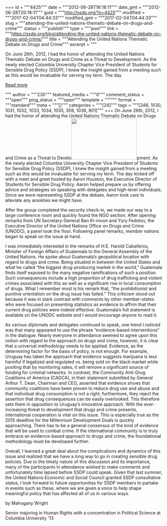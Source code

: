 +++
id = """4425"""
date = """2012-06-28T16:18:11"""
date_gmt = """2012-06-28T20:18:11"""
guid = """http://ssdp.org/?p=4425"""
modified = """2017-02-04T04:44:33"""
modified_gmt = """2017-02-04T04:44:33"""
slug = """attending-the-united-nations-thematic-debate-on-drugs-and-crime"""
status = """publish"""
type = """post"""
link = """https://ssdp.org/blog/attending-the-united-nations-thematic-debate-on-drugs-and-crime/"""
title = """Attending the United Nations Thematic Debate on Drugs and Crime"""
excerpt = """<p>On June 26th, 2012, I had the honor of attending the United Nations Thematic Debate on Drugs and Crime as a Threat to Development. As the newly elected Columbia University Chapter Vice President of Students for Sensible Drug Policy (SSDP), I knew the insight gained from a meeting such as this would be invaluable for serving my term. The day</p>
<div class="h10"></div>
<p><a class="more-link2 flat" href="https://ssdp.org/blog/attending-the-united-nations-thematic-debate-on-drugs-and-crime/">Read more</a></p>
"""
author = """230"""
featured_media = """0"""
comment_status = """open"""
ping_status = """open"""
template = """"""
format = """standard"""
meta = """[]"""
categories = """[24]"""
tags = """[348, 1030, 1031, 1032, 1033, 1034, 1035, 359, 1036, 801]"""
+++
On June 26th, 2012, I had the honor of attending the United Nations Thematic Debate on Drugs and Crime as a Threat to Develo<a href="http://ssdp.org/news/blog/attending-the-united-nations-thematic-debate-on-drugs-and-crime-by-mahogany-wright/attachment/198345_436616299692823_1947337995_n/" rel="attachment wp-att-4499"><img class="wp-image-4499 alignright" src="/assets/2012/06/198345_436616299692823_1947337995_n-300x225.jpg" alt="" width="210" height="132" /></a>pment. As the newly elected Columbia University Chapter Vice President of Students for Sensible Drug Policy (SSDP), I knew the insight gained from a meeting such as this would be invaluable for serving my term. The day kicked off with a meet and greet hosted by Aaron Houston, the Executive Director of Students for Sensible Drug Policy. Aaron helped prepare us by offering advice and strategies on speaking with delegates and high-level individuals. Since we were representing SSDP at the debate, Aaron took care to alleviate any anxieties we might have.



After the group completed the security check-in, we made our way to a large conference room and quickly found the NGO section. After opening remarks from UN Secretary-General Ban Ki-moon and Yury Fedotov, the Executive Director of the United Nations Office on Drugs and Crime (UNODC), a panel took the floor. Following panel remarks, member nations began to speak on the issue at hand.



I was immediately interested in the remarks of H.E. Harold Caballeros, Minister of Foreign Affairs of Guatemala to the General Assembly of the United Nations. He spoke about Guatemala&#8217;s geopolitical location with regard to drugs and crime. Being situated in between the United States and what he called &#8220;the biggest drug-producing market in the world,&#8221; Guatemala finds itself exposed to the many negative ramifications of such a position. Such consequences include a high proportion of drug trafficking and violent crimes associated with this as well as a significant rise in local consumption of drugs. What I remember most is his remark that, &#8220;the prohibitionist and punitive orientation on the drug issue has failed.&#8221; This criticism stood out because it was in stark contrast with comments by other member-states who were focused on presenting statistics as evidence to affirm that their current drug policies were indeed effective. Guatemala&#8217;s full statement is available on the UNODC website and I would encourage anyone to read it.



As various diplomats and delegates continued to speak, one trend I noticed was that many appeared to use the phrase &#8220;evidence-based interventions&#8221; in the dialogue. Nearly everyone in attendance seemed to agree upon this notion with regard to the approach on drugs and crime, however, it is clear that a universal methodology needs to be applied. Evidence, as the determining factor for the basis of policy, is not enough. For example, Uruguay has taken the approach that evidence suggests marijuana is less harmful if legalized and regulated vs. being sold on the black market while positing that by monitoring sales, it will remove a significant source of funding for criminal networks. In contrast, the Community Anti-Drug Coalitions of America (CADCA), in their statement submitted by General Arthur T. Dean, Chairman and CEO, asserted that evidence shows that community coalitions have been proven to reduce drug use and abuse and that individual drug consumption is not a right; furthermore, they reject the assertion that drug consequences can be easily overlooked. This therefore sets them in opposition to Uruguay&#8217;s innovative approach. With the ever-increasing threat to development that drugs and crime presents, international cooperation is vital on this issue. This is especially true as the 2015 deadline for the Millennium Development Goals is quickly approaching. There has to be a general consensus of the kind of evidence that will be used to combat crime. If the international community is to truly embrace an evidence-based approach to drugs and crime, the foundational methodology must be developed further.



Overall, I learned a great deal about the complications and dynamics of this issue and realized that we have a long way to go in creating sensible drug policies. Due to the timely nature of this discussion and its importance, many of the participants in attendance wished to make comments and unfortunately time lapsed before SSDP could speak. Given that last summer, the United Nations Economic and Social Council granted SSDP consultative status, I look forward to future opportunities for SSDP members to partake in events such as these, where we are given a voice to help shape meaningful policy that has affected all of us in various ways.



by Mahogany Wright

Senior majoring in Human Rights with a concentration in Political Science at Columbia University &#8217;13
